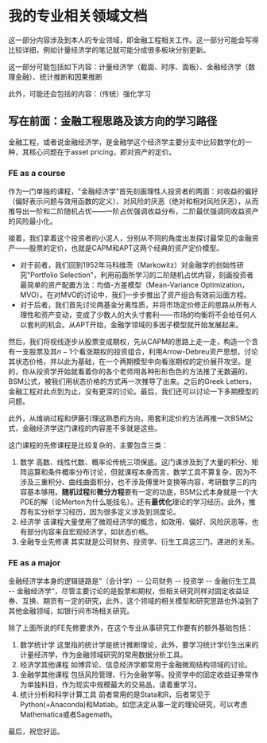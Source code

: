 # 我的专业相关领域文档

这一部分内容涉及到本人的专业领域，即金融工程相关工作。这一部分可能会写得比较详细，例如计量经济学的笔记就可能分成很多板块分别更新。

这一部分可能包括如下内容：计量经济学（截面、时序、面板）、金融经济学（数理金融）、统计推断和因果推断

此外，可能还会包括的内容：（传统）强化学习

## 写在前面：金融工程思路及该方向的学习路径

金融工程，或者说金融经济学，是金融学这个经济学主要分支中比较数学化的一种，其核心问题在于asset pricing，即对资产的定价。

### FE as a course

作为一门单独的课程，"金融经济学"首先刻画理性人投资者的两面：对收益的偏好（偏好表示问题与效用函数的定义）、对风险的厌恶（绝对和相对风险厌恶），从而推导出一阶和二阶随机占优——一阶占优强调收益分布，二阶最优强调同收益资产的风险最小化。

接着，我们拿着这个投资者的小泥人，分别从不同的角度出发探讨最常见的金融资产——股票的定价，也就是CAPM和APT这两个经典的资产定价模型。

- 对于前者，我们回到1952年马科维茨（Markowitz）对金融学的创始性研究"Portfolio Selection"，利用前面所学习的二阶随机占优内容，刻画投资者最简单的资产配置方法：均值-方差模型（Mean-Variance Optimization，MVO）。在对MVO的讨论中，我们一步步推出了资产组合有效前沿面方程。
- 对于后者，我们首先讨论两基金分离性质，并将市场定价修正的思路从所有人理性和资产变动，变成了少数人的大头寸套利——市场的均衡将不会给任何人以套利的机会。从APT开始，金融学领域的多因子模型就开始发展起来。

然后，我们将视线逐步从股票变成期权，先从CAPM的思路上走一走，构造一个含有一支股票及其$n-1$个看涨期权的投资组合，利用Arrow-Debreu资产思想，讨论其状态价格，并以此为基础，在一个两期模型中向看涨期权的定价展开攻坚。是的，你从投资学开始就看着你的各个老师用各种形形色色的方法推了无数遍的，BSM公式，被我们用状态价格的方式再一次推导了出来。之后的Greek Letters，金融工程对此点到为止，没有更深的讨论。最后，我们还可以讨论一下多期模型的问题。

此外，从维纳过程和伊藤引理这熟悉的方向，用套利定价的方法再推一次BSM公式，金融经济学这门课程的内容差不多就是这些。


这门课程的先修课程是比较复杂的，主要包含三类：

1. 数学
   高数、线性代数、概率论传统三项保底。这门课涉及到了大量的积分、矩阵运算和条件概率分布讨论，但就课程本身而言，数学工具不算复杂，因为不涉及三重积分、曲线曲面积分，也不涉及傅里叶变换等内容，考研数学三的内容基本够用。**随机过程**和**微分方程**要有一定的功底，BSM公式本身就是一个大PDE的解（论Merton为什么能挂名）。还有**最优化**理论的学习经历。此外，推荐有实分析学习经历，因为很多定义涉及到测度论。
2. 经济学
   该课程大量使用了微观经济学的概念，如效用、偏好、风险厌恶等，也有部分内容来自宏观经济学，如状态价格。
3. 金融专业先修课
   其实就是公司财务、投资学、衍生工具这三门，递进的关系。

### FE as a major

金融经济学本身的逻辑链路是”（会计学）-- 公司财务 -- 投资学 -- 金融衍生工具 -- 金融经济学“，尽管主要讨论的是股票和期权，但相关研究同样对固定收益证券、互换、期货有一定的研究，此外，这个领域的相关模型和研究思路也外溢到了其他金融领域，如银行间市场相关研究。

除了上面所说的FE先修要求外，在这个专业从事研究工作要有的额外基础包括：

1. 数学统计学
   这里指的统计学是统计推断理论，此外，要学习统计学衍生出来的计量经济学，作为金融领域研究的常用数据分析工具。
2. 经济学其他课程
   如博弈论、信息经济学都常用于金融微观结构领域的讨论。
3. 金融学其他课程
   包括风险管理、行为金融学等。投资学中的固定收益证券常作为单独科目，作为现实中规模最大的交易品，请着重学习。
4. 统计分析和科学计算工具
   前者常用的是Stata和R，后者常见于Python(+Anaconda)和Matlab。如您决定从事一定的理论研究，可以考虑Mathematica或者Sagemath。

最后，祝您好运。
